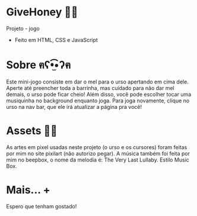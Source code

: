 # GiveHoney 🐻🍯
Projeto - jogo
- Feito em HTML, CSS e JavaScript


# Sobre ฅʕ•̫͡•ʔฅ

Este mini-jogo consiste em dar o mel para o urso apertando em cima dele. Aperte até preencher toda a barrinha, mas cuidado para não dar mel demais, o urso pode ficar cheio!
Além disso, você pode escolher tocar uma musiquinha no background enquanto joga.
Para joga novamente, clique no urso na nav bar, que ele irá atualizar a página pra você!

# Assets 🍯🐻

As artes em pixel usadas neste projeto (o urso e os cursores) foram feitas por mim no site pixilart (não autorizo pegar).
A música também foi feita por mim no beepbox, o nome da melodia é: The Very Last Lullaby.
Estilo Music Box.

# Mais... +
Espero que tenham gostado!
